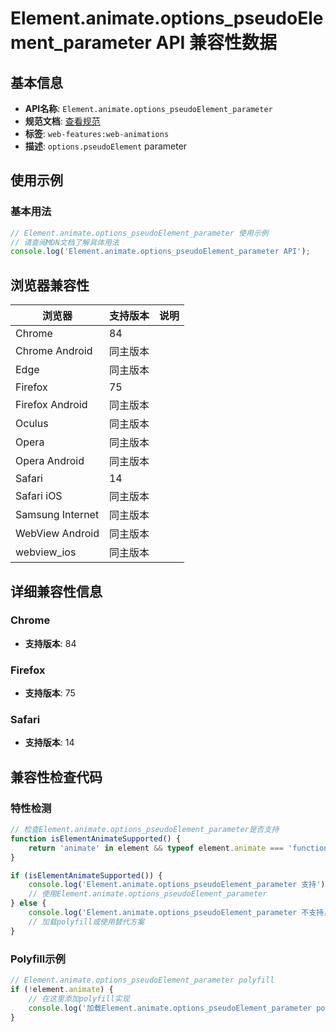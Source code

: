 # Element.animate.options_pseudoElement_parameter API 兼容性数据

## 基本信息

- **API名称**: `Element.animate.options_pseudoElement_parameter`
- **规范文档**: [查看规范](https://drafts.csswg.org/web-animations-1/#dom-keyframeeffectoptions-pseudoelement)
- **标签**: `web-features:web-animations`
- **描述**: `options.pseudoElement` parameter

## 使用示例

### 基本用法

```javascript
// Element.animate.options_pseudoElement_parameter 使用示例
// 请查阅MDN文档了解具体用法
console.log('Element.animate.options_pseudoElement_parameter API');
```

## 浏览器兼容性

| 浏览器 | 支持版本 | 说明 |
|--------|----------|------|
| Chrome | 84 |  |
| Chrome Android | 同主版本 |  |
| Edge | 同主版本 |  |
| Firefox | 75 |  |
| Firefox Android | 同主版本 |  |
| Oculus | 同主版本 |  |
| Opera | 同主版本 |  |
| Opera Android | 同主版本 |  |
| Safari | 14 |  |
| Safari iOS | 同主版本 |  |
| Samsung Internet | 同主版本 |  |
| WebView Android | 同主版本 |  |
| webview_ios | 同主版本 |  |

## 详细兼容性信息

### Chrome

- **支持版本**: 84

### Firefox

- **支持版本**: 75

### Safari

- **支持版本**: 14

## 兼容性检查代码

### 特性检测

```javascript
// 检查Element.animate.options_pseudoElement_parameter是否支持
function isElementAnimateSupported() {
    return 'animate' in element && typeof element.animate === 'function';
}

if (isElementAnimateSupported()) {
    console.log('Element.animate.options_pseudoElement_parameter 支持');
    // 使用Element.animate.options_pseudoElement_parameter
} else {
    console.log('Element.animate.options_pseudoElement_parameter 不支持，需要polyfill');
    // 加载polyfill或使用替代方案
}
```

### Polyfill示例

```javascript
// Element.animate.options_pseudoElement_parameter polyfill
if (!element.animate) {
    // 在这里添加polyfill实现
    console.log('加载Element.animate.options_pseudoElement_parameter polyfill');
}
```

